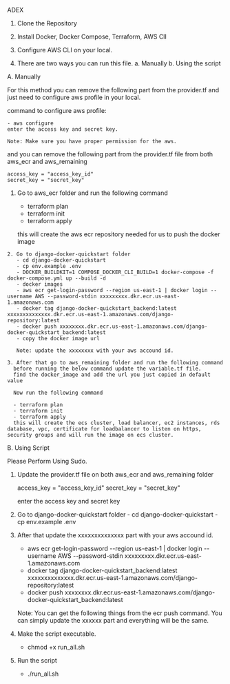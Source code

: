 ADEX


1. Clone the Repository

2. Install Docker, Docker Compose, Terraform, AWS ClI

3. Configure AWS CLI on your local.

4. There are two ways you can run this file.
   a. Manually 
   b. Using the script

A. Manually

   For this method you can remove the following part from the provider.tf and just need to configure aws profile in your local.

   command to configure aws profile:  

    - aws configure
    enter the access key and secret key.

    Note: Make sure you have proper permission for the aws.

  and you can remove the following part from the provider.tf file from both aws_ecr and aws_remaining
  
    access_key = "access_key_id"
    secret_key = "secret_key"

   1. Go to aws_ecr folder and run the following command
      - terraform plan
      - terraform init
      - terraform apply 

      this will create the aws ecr repository needed for us to push the docker image
    
    2. Go to django-docker-quickstart folder
       - cd django-docker-quickstart
       - cp env.example .env
       - DOCKER_BUILDKIT=1 COMPOSE_DOCKER_CLI_BUILD=1 docker-compose -f docker-compose.yml up --build -d
       - docker images
       - aws ecr get-login-password --region us-east-1 | docker login --username AWS --password-stdin xxxxxxxxx.dkr.ecr.us-east-1.amazonaws.com
       - docker tag django-docker-quickstart_backend:latest xxxxxxxxxxxxxx.dkr.ecr.us-east-1.amazonaws.com/django-repository:latest
       - docker push xxxxxxxx.dkr.ecr.us-east-1.amazonaws.com/django-docker-quickstart_backend:latest
       - copy the docker image url

       Note: update the xxxxxxxx with your aws accound id.

    3. After that go to aws_remaining folder and run the following command  
      before running the below command update the variable.tf file.
      find the docker_image and add the url you just copied in default value
      
      Now run the following command

      - terraform plan
      - terraform init
      - terraform apply
      this will create the ecs cluster, load balancer, ec2 instances, rds database, vpc, certificate for loadbalancer to listen on https, security groups and will run the image on ecs cluster.



B. Using Script



Please Perform Using Sudo.


1. Update the provider.tf file on both aws_ecr and aws_remaining folder

    access_key = "access_key_id"
    secret_key = "secret_key"

    enter the access key and secret key

3. Go to django-docker-quickstart folder
       - cd django-docker-quickstart
       - cp env.example .env    


4. After that update the xxxxxxxxxxxxxx part with your aws accound id.
   - aws ecr get-login-password --region us-east-1 | docker login --username AWS --password-stdin xxxxxxxxx.dkr.ecr.us-east-1.amazonaws.com
   - docker tag django-docker-quickstart_backend:latest xxxxxxxxxxxxxx.dkr.ecr.us-east-1.amazonaws.com/django-repository:latest
   - docker push xxxxxxxx.dkr.ecr.us-east-1.amazonaws.com/django-docker-quickstart_backend:latest

   Note: You can get the following things from the ecr push command. You can simply update the xxxxxx part and everything will be the same.

5. Make the script executable.
   - chmod +x run_all.sh

6. Run the script

   - ./run_all.sh